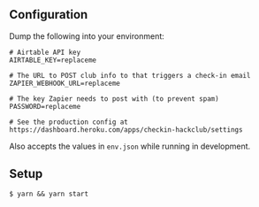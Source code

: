 # 

## Configuration

Dump the following into your environment:

```
# Airtable API key
AIRTABLE_KEY=replaceme

# The URL to POST club info to that triggers a check-in email
ZAPIER_WEBHOOK_URL=replaceme

# The key Zapier needs to post with (to prevent spam)
PASSWORD=replaceme

# See the production config at https://dashboard.heroku.com/apps/checkin-hackclub/settings
```

Also accepts the values in `env.json` while running in development.

## Setup

```
$ yarn && yarn start
```
